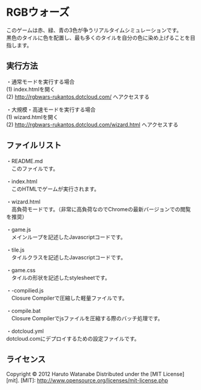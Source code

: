 ﻿RGBウォーズ
======================
このゲームは赤、緑、青の3色が争うリアルタイムシミュレーションです。  
黒色のタイルに色を配置し、最も多くのタイルを自分の色に染め上げることを目指します。  
 
実行方法
----------
・通常モードを実行する場合  
(1) index.htmlを開く  
(2) http://rgbwars-rukantos.dotcloud.com/ へアクセスする  

・大規模・高速モードを実行する場合  
(1) wizard.htmlを開く  
(2) http://rgbwars-rukantos.dotcloud.com/wizard.html へアクセスする  

ファイルリスト
----------
・README.md  
　このファイルです。  

・index.html  
　このHTMLでゲームが実行されます。  

・wizard.html  
　高負荷モードです。（非常に高負荷なのでChromeの最新バージョンでの閲覧を推奨）  

・game.js  
　メインループを記述したJavascriptコードです。  

・tile.js  
　タイルクラスを記述したJavascriptコードです。  

・game.css  
　タイルの形状を記述したstylesheetです。  

・-compilied.js  
　Closure Compilerで圧縮した軽量ファイルです。  

・compile.bat  
　Closure Compilerでjsファイルを圧縮する際のバッチ処理です。  

・dotcloud.yml  
 dotcloud.comにデプロイするための設定ファイルです。  

 
ライセンス
----------
Copyright &copy; 2012 Haruto Watanabe
Distributed under the [MIT License][mit].
[MIT]: http://www.opensource.org/licenses/mit-license.php